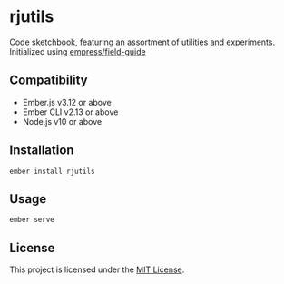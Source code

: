 # rjutils

Code sketchbook, featuring an assortment of utilities and experiments.  
Initialized using [empress/field-guide](https://github.com/empress/field-guide)

## Compatibility

* Ember.js v3.12 or above
* Ember CLI v2.13 or above
* Node.js v10 or above

## Installation

```
ember install rjutils
```

## Usage

```
ember serve
```

## License

This project is licensed under the [MIT License](LICENSE.md).
